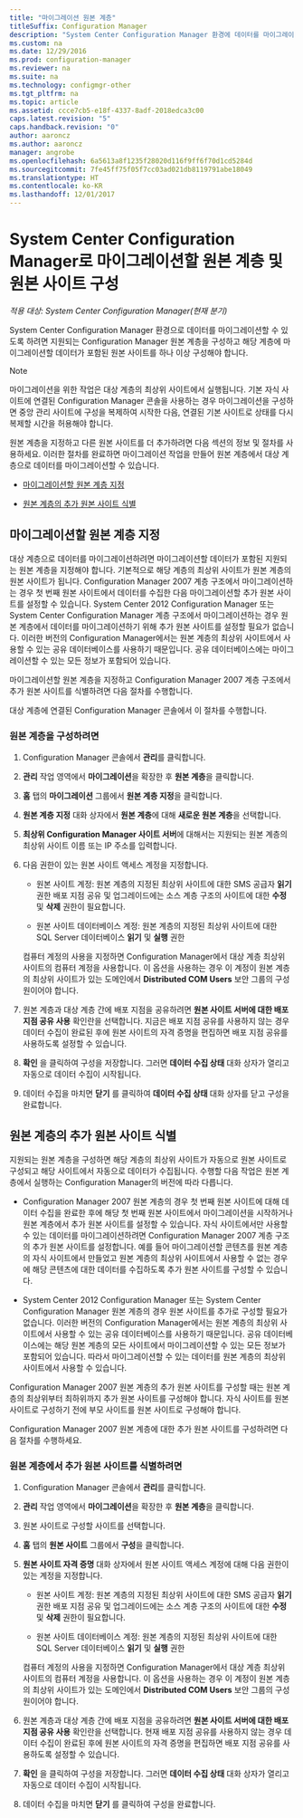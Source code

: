 ```yaml
---
title: "마이그레이션 원본 계층"
titleSuffix: Configuration Manager
description: "System Center Configuration Manager 환경에 데이터를 마이그레이션할 수 있도록 원본 계층 및 원본 사이트를 구성합니다."
ms.custom: na
ms.date: 12/29/2016
ms.prod: configuration-manager
ms.reviewer: na
ms.suite: na
ms.technology: configmgr-other
ms.tgt_pltfrm: na
ms.topic: article
ms.assetid: ccce7cb5-e18f-4337-8adf-2018edca3c00
caps.latest.revision: "5"
caps.handback.revision: "0"
author: aaroncz
ms.author: aaroncz
manager: angrobe
ms.openlocfilehash: 6a5613a8f1235f28020d116f9ff6f70d1cd5284d
ms.sourcegitcommit: 7fe45ff75f05f7cc03ad021db8119791abe18049
ms.translationtype: HT
ms.contentlocale: ko-KR
ms.lasthandoff: 12/01/2017
---
```

# <a name="configure-source-hierarchies-and-source-sites-for-migration-to-system-center-configuration-manager"></a>System Center Configuration Manager로 마이그레이션할 원본 계층 및 원본 사이트 구성

*적용 대상: System Center Configuration Manager(현재 분기)*

System Center Configuration Manager 환경으로 데이터를 마이그레이션할 수 있도록 하려면 지원되는 Configuration Manager 원본 계층을 구성하고 해당 계층에 마이그레이션할 데이터가 포함된 원본 사이트를 하나 이상 구성해야 합니다.  

> [!NOTE]  
>  마이그레이션을 위한 작업은 대상 계층의 최상위 사이트에서 실행됩니다. 기본 자식 사이트에 연결된 Configuration Manager 콘솔을 사용하는 경우 마이그레이션을 구성하면 중앙 관리 사이트에 구성을 복제하여 시작한 다음, 연결된 기본 사이트로 상태를 다시 복제할 시간을 허용해야 합니다.  

 원본 계층을 지정하고 다른 원본 사이트를 더 추가하려면 다음 섹션의 정보 및 절차를 사용하세요. 이러한 절차를 완료하면 마이그레이션 작업을 만들어 원본 계층에서 대상 계층으로 데이터를 마이그레이션할 수 있습니다.  

-   [마이그레이션할 원본 계층 지정](#BKBM_ConfigSrcHierarchy)  

-   [원본 계층의 추가 원본 사이트 식별](#BKBM_ConfigSrcSites)  

##  <a name="BKBM_ConfigSrcHierarchy"></a> 마이그레이션할 원본 계층 지정  
 대상 계층으로 데이터를 마이그레이션하려면 마이그레이션할 데이터가 포함된 지원되는 원본 계층을 지정해야 합니다. 기본적으로 해당 계층의 최상위 사이트가 원본 계층의 원본 사이트가 됩니다. Configuration Manager 2007 계층 구조에서 마이그레이션하는 경우 첫 번째 원본 사이트에서 데이터를 수집한 다음 마이그레이션할 추가 원본 사이트를 설정할 수 있습니다. System Center 2012 Configuration Manager 또는 System Center Configuration Manager 계층 구조에서 마이그레이션하는 경우 원본 계층에서 데이터를 마이그레이션하기 위해 추가 원본 사이트를 설정할 필요가 없습니다. 이러한 버전의 Configuration Manager에서는 원본 계층의 최상위 사이트에서 사용할 수 있는 공유 데이터베이스를 사용하기 때문입니다. 공유 데이터베이스에는 마이그레이션할 수 있는 모든 정보가 포함되어 있습니다.  

 마이그레이션할 원본 계층을 지정하고 Configuration Manager 2007 계층 구조에서 추가 원본 사이트를 식별하려면 다음 절차를 수행합니다.  

 대상 계층에 연결된 Configuration Manager 콘솔에서 이 절차를 수행합니다.  

### <a name="to-configure-a-source-hierarchy"></a>원본 계층을 구성하려면   

1.  Configuration Manager 콘솔에서 **관리**를 클릭합니다.  

2.  **관리** 작업 영역에서 **마이그레이션**을 확장한 후 **원본 계층**을 클릭합니다.  

3.  **홈** 탭의 **마이그레이션** 그룹에서 **원본 계층 지정**을 클릭합니다.  

4.  **원본 계층 지정** 대화 상자에서 **원본 계층**에 대해 **새로운 원본 계층**을 선택합니다.  

5.  **최상위 Configuration Manager 사이트 서버**에 대해서는 지원되는 원본 계층의 최상위 사이트 이름 또는 IP 주소를 입력합니다.  

6.  다음 권한이 있는 원본 사이트 액세스 계정을 지정합니다.  

    -   원본 사이트 계정: 원본 계층의 지정된 최상위 사이트에 대한 SMS 공급자 **읽기** 권한 배포 지점 공유 및 업그레이드에는 소스 계층 구조의 사이트에 대한 **수정** 및 **삭제** 권한이 필요합니다.

    -   원본 사이트 데이터베이스 계정: 원본 계층의 지정된 최상위 사이트에 대한 SQL Server 데이터베이스 **읽기** 및 **실행** 권한  

     컴퓨터 계정의 사용을 지정하면 Configuration Manager에서 대상 계층 최상위 사이트의 컴퓨터 계정을 사용합니다. 이 옵션을 사용하는 경우 이 계정이 원본 계층의 최상위 사이트가 있는 도메인에서 **Distributed COM Users** 보안 그룹의 구성원이어야 합니다.  

7.  원본 계층과 대상 계층 간에 배포 지점을 공유하려면 **원본 사이트 서버에 대한 배포 지점 공유 사용** 확인란을 선택합니다. 지금은 배포 지점 공유를 사용하지 않는 경우 데이터 수집이 완료된 후에 원본 사이트의 자격 증명을 편집하면 배포 지점 공유를 사용하도록 설정할 수 있습니다.  

8.  **확인** 을 클릭하여 구성을 저장합니다. 그러면 **데이터 수집 상태** 대화 상자가 열리고 자동으로 데이터 수집이 시작됩니다.  

9. 데이터 수집을 마치면 **닫기** 를 클릭하여 **데이터 수집 상태** 대화 상자를 닫고 구성을 완료합니다.  

##  <a name="BKBM_ConfigSrcSites"></a> 원본 계층의 추가 원본 사이트 식별  
 지원되는 원본 계층을 구성하면 해당 계층의 최상위 사이트가 자동으로 원본 사이트로 구성되고 해당 사이트에서 자동으로 데이터가 수집됩니다. 수행할 다음 작업은 원본 계층에서 실행하는 Configuration Manager의 버전에 따라 다릅니다.  

-   Configuration Manager 2007 원본 계층의 경우 첫 번째 원본 사이트에 대해 데이터 수집을 완료한 후에 해당 첫 번째 원본 사이트에서 마이그레이션을 시작하거나 원본 계층에서 추가 원본 사이트를 설정할 수 있습니다. 자식 사이트에서만 사용할 수 있는 데이터를 마이그레이션하려면 Configuration Manager 2007 계층 구조의 추가 원본 사이트를 설정합니다. 예를 들어 마이그레이션할 콘텐츠를 원본 계층의 자식 사이트에서 만들었고 원본 계층의 최상위 사이트에서 사용할 수 없는 경우에 해당 콘텐츠에 대한 데이터를 수집하도록 추가 원본 사이트를 구성할 수 있습니다.  

-   System Center 2012 Configuration Manager 또는 System Center Configuration Manager 원본 계층의 경우 원본 사이트를 추가로 구성할 필요가 없습니다. 이러한 버전의 Configuration Manager에서는 원본 계층의 최상위 사이트에서 사용할 수 있는 공유 데이터베이스를 사용하기 때문입니다. 공유 데이터베이스에는 해당 원본 계층의 모든 사이트에서 마이그레이션할 수 있는 모든 정보가 포함되어 있습니다. 따라서 마이그레이션할 수 있는 데이터를 원본 계층의 최상위 사이트에서 사용할 수 있습니다.  

Configuration Manager 2007 원본 계층의 추가 원본 사이트를 구성할 때는 원본 계층의 최상위부터 최하위까지 추가 원본 사이트를 구성해야 합니다. 자식 사이트를 원본 사이트로 구성하기 전에 부모 사이트를 원본 사이트로 구성해야 합니다.  

Configuration Manager 2007 원본 계층에 대한 추가 원본 사이트를 구성하려면 다음 절차를 수행하세요.  

### <a name="to-identify-additional-source-sites-in-the-source-hierarchy"></a>원본 계층에서 추가 원본 사이트를 식별하려면 

1.  Configuration Manager 콘솔에서 **관리**를 클릭합니다.  

2.  **관리** 작업 영역에서 **마이그레이션**을 확장한 후 **원본 계층**을 클릭합니다.  

3.  원본 사이트로 구성할 사이트를 선택합니다.  

4.  **홈** 탭의 **원본 사이트** 그룹에서 **구성**을 클릭합니다.  

5.  **원본 사이트 자격 증명** 대화 상자에서 원본 사이트 액세스 계정에 대해 다음 권한이 있는 계정을 지정합니다.  

    -   원본 사이트 계정: 원본 계층의 지정된 최상위 사이트에 대한 SMS 공급자 **읽기** 권한 배포 지점 공유 및 업그레이드에는 소스 계층 구조의 사이트에 대한 **수정** 및 **삭제** 권한이 필요합니다.  

    -   원본 사이트 데이터베이스 계정: 원본 계층의 지정된 최상위 사이트에 대한 SQL Server 데이터베이스 **읽기** 및 **실행** 권한  

    컴퓨터 계정의 사용을 지정하면 Configuration Manager에서 대상 계층 최상위 사이트의 컴퓨터 계정을 사용합니다. 이 옵션을 사용하는 경우 이 계정이 원본 계층의 최상위 사이트가 있는 도메인에서 **Distributed COM Users** 보안 그룹의 구성원이어야 합니다.  

6.  원본 계층과 대상 계층 간에 배포 지점을 공유하려면 **원본 사이트 서버에 대한 배포 지점 공유 사용** 확인란을 선택합니다. 현재 배포 지점 공유를 사용하지 않는 경우 데이터 수집이 완료된 후에 원본 사이트의 자격 증명을 편집하면 배포 지점 공유를 사용하도록 설정할 수 있습니다.  

7. **확인** 을 클릭하여 구성을 저장합니다. 그러면 **데이터 수집 상태** 대화 상자가 열리고 자동으로 데이터 수집이 시작됩니다.  

8.  데이터 수집을 마치면 **닫기** 를 클릭하여 구성을 완료합니다.  

